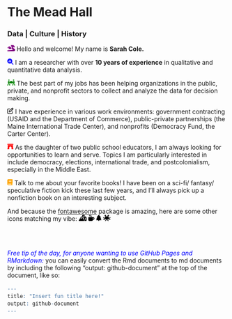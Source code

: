 The Mead Hall
================

### Data \| Culture \| History

<img
src="README_files/figure-gfm/fa-icon-663501d563913d68ed178edd8cdebfc7.svg"
style="width:1.25em;height:1em" /> Hello and welcome! My name is **Sarah
Cole.**

<img
src="README_files/figure-gfm/fa-icon-2503fe7a075333f32a1def59792179c0.svg"
style="width:1em;height:1em" /> I am a researcher with over **10 years
of experience** in qualitative and quantitative data analysis.

<img
src="README_files/figure-gfm/fa-icon-d436c5e53b6dbb58805cf5367b42e824.svg"
style="width:1.25em;height:1em" /> The best part of my jobs has been
helping organizations in the public, private, and nonprofit sectors to
collect and analyze the data for decision making.

<img
src="README_files/figure-gfm/fa-icon-4f63acd21b7d3c60d5e02848fb5faf9f.svg"
style="width:1em;height:1em" /> I have experience in various work
environments: government contracting (USAID and the Department of
Commerce), public-private partnerships (the Maine International Trade
Center), and nonprofits (Democracy Fund, the Carter Center).

<img
src="README_files/figure-gfm/fa-icon-55b568afc39f10a6c4f2195f24f09506.svg"
style="width:1em;height:1em" /> As the daughter of two public school
educators, I am always looking for opportunities to learn and serve.
Topics I am particularly interested in include democracy, elections,
international trade, and postcolonialism, especially in the Middle East.

<img
src="README_files/figure-gfm/fa-icon-84d65d35db957dce05bef62e6214d7c5.svg"
style="width:0.88em;height:1em" /> Talk to me about your favorite books!
I have been on a sci-fi/ fantasy/ speculative fiction kick these last
few years, and I’ll always pick up a nonfiction book on an interesting
subject.

And because the
[fontawesome](https://rstudio.github.io/fontawesome/articles/icon-reference.html)
package is amazing, here are some other icons matching my vibe: <img
src="README_files/figure-gfm/fa-icon-44a9ef40474b295344632f0883defd7c.svg"
style="width:1.25em;height:1em" /> <img
src="README_files/figure-gfm/fa-icon-59d665335b2a7ec9e95adfa2b5f0a286.svg"
style="width:1em;height:1em" /> <img
src="README_files/figure-gfm/fa-icon-d40676e7351181956e104a941ce2bb8d.svg"
style="width:0.88em;height:1em" /> <img
src="README_files/figure-gfm/fa-icon-298469a7cecd82cdaea4397cf2e5a035.svg"
style="width:1.25em;height:1em" />

<br> <br>

<span style="color:blue">*Free tip of the day, for anyone wanting to use
GitHub Pages and RMarkdown:*</span> you can easily convert the Rmd
documents to md documents by including the following “output:
github-document” at the top of the document, like so:

``` r
---
title: "Insert fun title here!"
output: github-document
---
```
